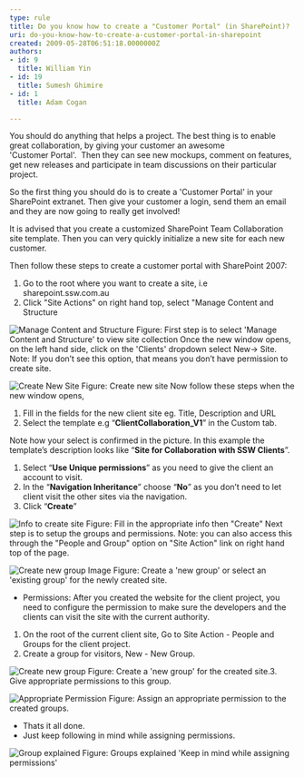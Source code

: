 ```yaml
---
type: rule
title: Do you know how to create a "Customer Portal" (in SharePoint)?
uri: do-you-know-how-to-create-a-customer-portal-in-sharepoint
created: 2009-05-28T06:51:18.0000000Z
authors:
- id: 9
  title: William Yin
- id: 19
  title: Sumesh Ghimire
- id: 1
  title: Adam Cogan

---
```


 
You should do anything that helps a project. The best thing is to enable great collaboration, by giving your customer an awesome 'Customer Portal'.  Then they can see new mockups, comment on features, get new releases and participate in team discussions on their particular project.

So the first thing you should do is to create a 'Customer Portal' in your SharePoint extranet. Then give your customer a login, send them an email and they are now going to really get involved!

It is advised that you create a customized SharePoint Team Collaboration site template. Then you can very quickly initialize a new site for each new customer.

Then follow these steps to create a customer portal with SharePoint 2007:
 
1. Go to the root where you want to create a site, i.e sharepoint.ssw.com.au
2. Click "Site Actions" on right hand top, select "Manage Content and Structure


![Manage Content and Structure](/Standards/CodeAndApplicationDesign/RulesToBeterSharePoint/PublishingImages/ManageContentAndStructure.jpg)
Figure: First step is to select 'Manage Content and Structure' to view site collection 
Once the new window opens, on the left hand side, click on the 'Clients' dropdown select New-&gt; Site. 
Note: If you don’t see this option, that means you don’t have permission to create site.

![Create New Site](/Standards/CodeAndApplicationDesign/RulesToBeterSharePoint/PublishingImages/CreateNewSiteStep1.jpg)
Figure: Create new site
Now follow these steps when the new window opens,

1. Fill in the fields for the new client site eg. Title, Description and URL
2. Select the template e.g “**ClientCollaboration\_V1**” in the Custom tab.


Note how your select is confirmed in the picture. In this example the template’s description looks like “**Site for Collaboration with SSW Clients**”.

1. Select “**Use Unique permissions**” as you need to give the client an account to visit.
2. In the “**Navigation Inheritance**” choose “**No**” as you don’t need to let client visit the other sites via the navigation.
3. Click “**Create**”


![Info to create site](/Standards/CodeAndApplicationDesign/RulesToBeterSharePoint/PublishingImages/CreateNewSiteStep2.jpg)
Figure: Fill in the appropriate info then "Create"
Next step is to setup the groups and permissions. 
Note: you can also access this through the "People and Group" option on "Site Action" link on right hand top of the page.

![Create new group Image](/Standards/CodeAndApplicationDesign/RulesToBeterSharePoint/PublishingImages/CreateNewSiteSetPermissionStep1.jpg)
Figure: Create a 'new group' or select an 'existing group' for the newly created site.
- Permissions: After you created the website for the client project, you need to configure the permission to make sure the developers and the clients can visit the site with the current authority.


1. On the root of the current client site, Go to Site Action - People and Groups for the client project.
2. Create a group for visitors, New - New Group.

![Create new group](/Standards/CodeAndApplicationDesign/RulesToBeterSharePoint/PublishingImages/CreateNewSiteSetPermissionStep3.jpg)
Figure: Create a 'new group' for the created site.3. Give appropriate permissions to this group.


![Appropriate Permission](/Standards/CodeAndApplicationDesign/RulesToBeterSharePoint/PublishingImages/CreateNewSiteSetPermissionStep4.jpg)
Figure: Assign an appropriate permission to the created groups.
- Thats it all done.
- Just keep following in mind while assigning permissions.


![Group explained](/Standards/CodeAndApplicationDesign/RulesToBeterSharePoint/PublishingImages/AdditionalInfo.jpg)
Figure: Groups explained 'Keep in mind while assigning permissions'
